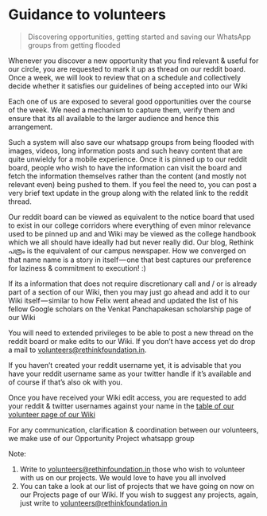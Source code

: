 # Guidance to volunteers

> Discovering opportunities, getting started and saving our WhatsApp groups from getting flooded

Whenever you discover a new opportunity that you find relevant & useful for our circle, you are requested to mark it up as thread on our reddit board. Once a week, we will look to review that on a schedule and collectively decide whether it satisfies our guidelines of being accepted into our Wiki

Each one of us are exposed to several good opportunities over the course of the week. We need a mechanism to capture them, verify them and ensure that its all available to the larger audience and hence this arrangement.

Such a system will also save our whatsapp groups from being flooded with images, videos, long information posts and such heavy content that are quite unwieldy for a mobile experience. Once it is pinned up to our reddit board, people who wish to have the information can visit the board and fetch the information themselves rather than the content \(and mostly not relevant even\) being pushed to them. If you feel the need to, you can post a very brief text update in the group along with the related link to the reddit thread.

Our reddit board can be viewed as equivalent to the notice board that used to exist in our college corridors where everything of even minor relevance used to be pinned up and and Wiki may be viewed as the college handbook which we all should have ideally had but never really did. Our blog, Rethink പത്രം is the equivalent of our campus newspaper. How we converged on that name name is a story in itself — one that best captures our preference for laziness & commitment to execution! :\)

If its a information that does not require discretionary call and / or is already part of a section of our Wiki, then you may just go ahead and add it to our Wiki itself — similar to how Felix went ahead and updated the list of his fellow Google scholars on the Venkat Panchapakesan scholarship page of our Wiki

You will need to extended privileges to be able to post a new thread on the reddit board or make edits to our Wiki. If you don’t have access yet do drop a mail to volunteers@rethinkfoundation.in.

If you haven’t created your reddit username yet, it is advisable that you have your reddit username same as your twitter handle if it’s available and of course if that’s also ok with you.

Once you have received your Wiki edit access, you are requested to add your reddit & twitter usernames against your name in the [table of our volunteer page of our Wiki](https://wiki.rethinkfoundation.in/Volunteers)

For any communication, clarification & coordination between our volunteers, we make use of our Opportunity Project whatsapp group

Note:

1. Write to volunteers@rethinfoundation.in those who wish to volunteer with us on our projects. We would love to have you all involved
2. You can take a look at our list of projects that we have going on now on our Projects page of our Wiki. If you wish to suggest any projects, again, just write to volunteers@rethinkfoundation.in

